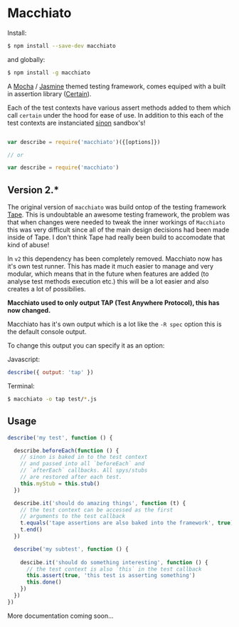 # Macchiato

Install:
```bash
$ npm install --save-dev macchiato
```
and globally:
```bash
$ npm install -g macchiato
```

A [Mocha](https://github.com/visionmedia/mocha) / [Jasmine](https://github.com/pivotal/jasmine)
themed testing framework, comes equiped with a built in assertion library ([Certain](https://github.com/sonewman/certain)). 

Each of the test contexts have various assert methods added to them which call `certain` under
the hood for ease of use. In addition to this each of the test contexts are instanciated [sinon](http://github.com/cjohansen/Sinon.JS) sandbox's!

```javascript

var describe = require('macchiato')({[options]})

// or

var describe = require('macchiato')

```

## Version 2.*

The original version of `macchiato` was build ontop of the testing framework [Tape](https://github.com/substack/tape).
This is undoubtable an awesome testing framework, the problem was that when changes were 
needed to tweak the inner workings of `Macchiato` this was very difficult since all of the main 
design decisions had been made inside of Tape. I don't think Tape had really been build to accomodate that kind of abuse!

In `v2` this dependency has been completely removed. Macchiato now has it's own test runner.
This has made it much easier to manage and very modular, which means that in the future when features are added (to analyse test methods execution etc.) this will be a lot easier and also creates a lot of possibilies.

**Macchiato used to only output TAP (Test Anywhere Protocol), this has now changed.**

Macchiato has it's own output which is a lot like the `-R spec` option this is the default console output.

To change this output you can specify it as an option: 

Javascript:

```javascript
describe({ output: 'tap' })
```
Terminal:
```bash
$ macchiato -o tap test/*.js
```

## Usage

```javascript
describe('my test', function () {

  describe.beforeEach(function () {
    // sinon is baked in to the test context
    // and passed into all `beforeEach` and
    // `afterEach` callbacks. All spys/stubs
    // are restored after each test.
    this.myStub = this.stub()
  })

  describe.it('should do amazing things', function (t) {
    // the test context can be accessed as the first
    // arguments to the test callback
    t.equals('tape assertions are also baked into the framework', true)
    t.end()
  })

  describe('my subtest', function () {
    
    descibe.it('should do something interesting', function () {
      // the test context is also `this` in the test callback
      this.assert(true, 'this test is asserting something')
      this.done()
    })
  })
})

```

More documentation coming soon...
